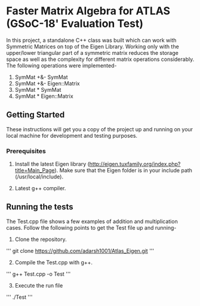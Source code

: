 # Faster Matrix Algebra for ATLAS (GSoC-18' Evaluation Test)

In this project, a standalone C++ class was built which can work with Symmetric Matrices on top of the Eigen Library. Working only with the upper/lower triangular part of a symmetric matrix reduces the storage space as well as the complexity for different matrix operations considerably. The following operations were implemented-
1. SymMat +&- SymMat
2. SymMat +&- Eigen::Matrix
3. SymMat * SymMat
4. SymMat * Eigen::Matrix

## Getting Started

These instructions will get you a copy of the project up and running on your local machine for development and testing purposes.

### Prerequisites

1. Install the latest Eigen library (http://eigen.tuxfamily.org/index.php?title=Main_Page). Make sure that the Eigen folder is in your include path (/usr/local/include).

2. Latest g++ compiler.

## Running the tests

The Test.cpp file shows a few examples of addition and multiplication cases. Follow the following points to get the Test file up and running-

1. Clone the repository.

'''
git clone https://github.com/adarsh1001/Atlas_Eigen.git
'''

2. Compile the Test.cpp with g++.

'''
g++ Test.cpp -o Test
'''

3. Execute the run file

'''
./Test
'''

